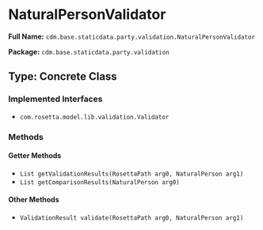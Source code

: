 # NaturalPersonValidator

**Full Name:** `cdm.base.staticdata.party.validation.NaturalPersonValidator`

**Package:** `cdm.base.staticdata.party.validation`

## Type: Concrete Class

### Implemented Interfaces

- `com.rosetta.model.lib.validation.Validator`

### Methods

#### Getter Methods

- `List getValidationResults(RosettaPath arg0, NaturalPerson arg1)`
- `List getComparisonResults(NaturalPerson arg0)`

#### Other Methods

- `ValidationResult validate(RosettaPath arg0, NaturalPerson arg1)`

